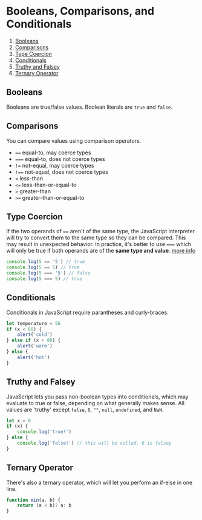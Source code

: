 
# Booleans, Comparisons, and Conditionals

1. [Booleans](#booleans)
2. [Comparisons](#comparisons)
3. [Type Coercion](#type-coercion)
4. [Conditionals](#conditionals)
5. [Truthy and Falsey](#truthy-and-falsey)
6. [Ternary Operator](#ternary-operator)

## Booleans

Booleans are true/false values. Boolean literals are `true` and `false`.

## Comparisons

You can compare values using comparison operators.

- `==` equal-to, may coerce types
- `===` equal-to, does not coerce types
- `!=` not-equal, may coerce types
- `!==` not-equal, does not coerce types
- `<` less-than
- `<=` less-than-or-equal-to
- `>` greater-than
- `>=` greater-than-or-equal-to

## Type Coercion

If the two operands of `==` aren't of the same type, the JavaScript interpreter will try to convert them to the same type so they can be compared. This may result in unexpected behavior. In practice, it's better to use `===` which will only be true if both operands are of the **same type and value**. [more info](https://stackoverflow.com/questions/359494/which-equals-operator-vs-should-be-used-in-javascript-comparisons)

```javascript
console.log(5 == '5') // true
console.log(5 == 5) // true
console.log(5 === '5') // false
console.log(5 === 5) // true
```


## Conditionals

Conditionals in JavaScript require parantheses and curly-braces.

```javascript
let temperature = 56
if (x < 60) {
    alert('cold')
} else if (x < 80) {
    alert('warm')
} else {
    alert('hot')
}
```

## Truthy and Falsey

JavaScript lets you pass non-boolean types into conditionals, which may evaluate to true or false, depending on what generally makes sense. All values are 'truthy' except `false`, `0`, `""`, `null`, `undefined`, and `NaN`.

```javascript
let x = 0
if (x) {
    console.log('true!')
} else {
    console.log('false!') // this will be called, 0 is falsey
}
```


## Ternary Operator

There's also a ternary operator, which will let you perform an if-else in one line.

```javascript
function min(a, b) {
    return (a < b)? a: b
}
```
